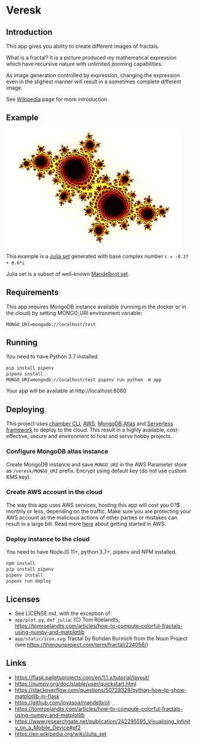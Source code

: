 # Veresk

## Introduction

This app gives you ability to create different images of fractals.

What is a fractal? It is a picture produced my mathematical expression which have recursive nature with unlimited zooming capabilities.

As image generation controlled by expression, changing the expression even in the slighest manner will result in a sometimes complete different image.

See [Wikipedia](https://en.wikipedia.org/wiki/Fractal) page for more introduction.

## Example

![](app/static/preview.png)

This example is a [Julia set](https://en.wikipedia.org/wiki/Julia_set) generated with base complex number `c = -0.37 + 0.6*i`

Julia set is a subset of well-known [Mandelbrot set](https://en.wikipedia.org/wiki/Mandelbrot_set).

## Requirements

This app requires MongoDB instance available (running in the docker or in the cloud) by setting MONGO_URI environment variable:

```
MONGO_URI=mongodb://localhost/test
```

## Running

You need to have Python 3.7 installed.

```
pip install pipenv
pipenv install
MONGO_URI=mongodb://localhost/test pipenv run python -m app
```

Your app will be available at http://localhost:8080

## Deploying

This project uses [chamber CLI](https://github.com/segmentio/chamber), [AWS](https://aws.amazon.com/), [MongoDB Atlas](https://www.mongodb.com/cloud/atlas) and [Serverless framework](https://serverless.com) to deploy to the cloud. This result in a highly available, cost-effective, secure and environment to host and serve hobby projects.

### Configure MongoDB atlas instance

Create MongoDB instance and save `MONGO_URI` in the AWS Parameter store as `/veresk/MONGO_URI` prefix. Encrypt using default key (do not use custom KMS key).

### Create AWS account in the cloud

The way this app uses AWS services, hosting this app will cost you 0.1$ monthly or less, depending on the traffic. Make sure you are protecting your AWS account as the malicious actions of other parties or mistakes can result in a large bill. Read more [here](https://medium.com/@ruslanfg/wip-introduction-to-aws-665d4e9af0c2) about getting started in AWS.

### Deploy instance to the cloud

You need to have NodeJS 11+, python 3.7+, pipenv and NPM installed.

```
npm install
pip install pipenv
pipenv install
pipenv run deploy
```

## Licenses

- See LICENSE.md, with the exception of:
- `app/plot.py`, `def julia`: (C) Tom Roelandts, https://tomroelandts.com/articles/how-to-compute-colorful-fractals-using-numpy-and-matplotlib
- `app/static/icon.svg`: fractal by Bohdan Burmich from the Noun Project (see https://thenounproject.com/term/fractal/224056/)

## Links

- https://flask.palletsprojects.com/en/1.1.x/tutorial/layout/
- https://numpy.org/doc/stable/user/quickstart.html
- https://stackoverflow.com/questions/50728328/python-how-to-show-matplotlib-in-flask
- https://github.com/lovasoa/mandelbrot
- https://tomroelandts.com/articles/how-to-compute-colorful-fractals-using-numpy-and-matplotlib
- https://www.researchgate.net/publication/242295595_Visualising_Infinity_on_a_Mobile_Device#pf2
- https://en.wikipedia.org/wiki/Julia_set
